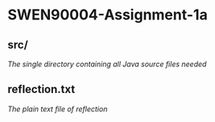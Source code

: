 # SWEN90004-Assignment-1a
## src/
*The single directory containing all Java source files needed*

## reflection.txt
*The plain text file of reflection*
